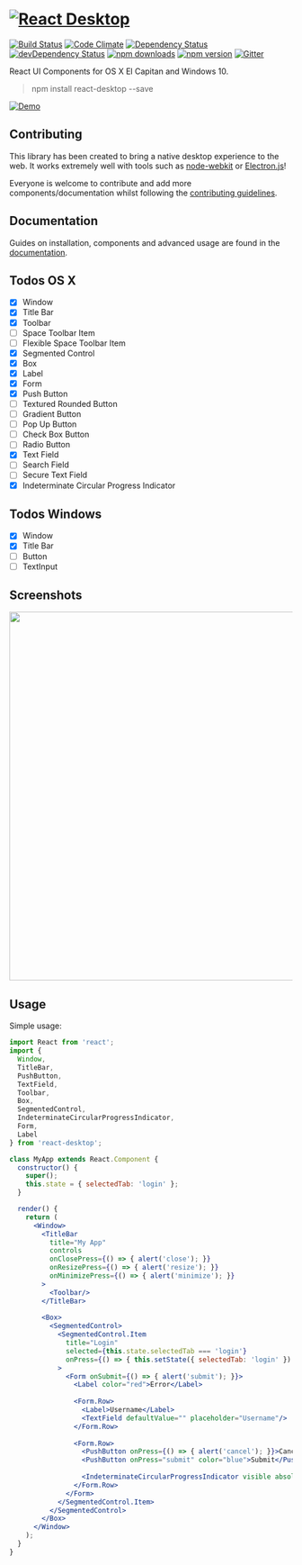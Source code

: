 # [![React Desktop](https://rawgit.com/gabrielbull/react-desktop/master/docs/resources/react-desktop.svg "React Desktop")](http://gabrielbull.github.io/react-desktop/)

[![Build Status](https://travis-ci.org/gabrielbull/react-desktop.svg)](https://travis-ci.org/gabrielbull/react-desktop)
[![Code Climate](https://codeclimate.com/github/gabrielbull/react-desktop/badges/gpa.svg)](https://codeclimate.com/github/gabrielbull/react-desktop)
[![Dependency Status](https://david-dm.org/gabrielbull/react-desktop.svg)](https://david-dm.org/gabrielbull/react-desktop)
[![devDependency Status](https://david-dm.org/gabrielbull/react-desktop/dev-status.svg)](https://david-dm.org/gabrielbull/react-desktop#info=devDependencies)
[![npm downloads](http://img.shields.io/npm/dt/react-desktop.svg)](https://www.npmjs.org/package/react-desktop)
[![npm version](https://img.shields.io/npm/v/react-desktop.svg)](https://www.npmjs.org/package/react-desktop)
[![Gitter](https://badges.gitter.im/Join%20Chat.svg)](https://gitter.im/gabrielbull/react-desktop?utm_source=badge&utm_medium=badge&utm_campaign=pr-badge)

React UI Components for OS X El Capitan and Windows 10.

> npm install react-desktop --save

<a href="http://gabrielbull.github.io/react-desktop/" target="_blank">![Demo](https://rawgit.com/gabrielbull/react-desktop/master/docs/resources/demo.svg "Demo")</a>

## Contributing

This library has been created to bring a native desktop experience to the web. It works extremely well with tools such as [node-webkit](http://nwjs.io) or [Electron.js](http://electron.atom.io)!

Everyone is welcome to contribute and add more components/documentation whilst following the [contributing guidelines](/CONTRIBUTING.md).

## Documentation

Guides on installation, components and advanced usage are found in the [documentation](/docs/README.md).

## Todos OS X

- [x] Window
- [x] Title Bar
- [x] Toolbar
- [ ] Space Toolbar Item
- [ ] Flexible Space Toolbar Item
- [x] Segmented Control
- [x] Box
- [x] Label
- [x] Form
- [x] Push Button
- [ ] Textured Rounded Button
- [ ] Gradient Button
- [ ] Pop Up Button
- [ ] Check Box Button
- [ ] Radio Button
- [x] Text Field
- [ ] Search Field
- [ ] Secure Text Field
- [x] Indeterminate Circular Progress Indicator

## Todos Windows

- [x] Window
- [x] Title Bar
- [ ] Button
- [ ] TextInput

## Screenshots

<img src="https://raw.githubusercontent.com/gabrielbull/react-desktop/master/docs/screenshots/osx.png" width="655">

## Usage

Simple usage:

```jsx
import React from 'react';
import {
  Window,
  TitleBar, 
  PushButton, 
  TextField, 
  Toolbar, 
  Box, 
  SegmentedControl,
  IndeterminateCircularProgressIndicator,
  Form,
  Label
} from 'react-desktop';

class MyApp extends React.Component {
  constructor() {
    super();
    this.state = { selectedTab: 'login' };
  }

  render() {
    return (
      <Window>
        <TitleBar 
          title="My App" 
          controls
          onClosePress={() => { alert('close'); }}
          onResizePress={() => { alert('resize'); }}
          onMinimizePress={() => { alert('minimize'); }}
        >
          <Toolbar/>
        </TitleBar>
                
        <Box>
          <SegmentedControl>
            <SegmentedControl.Item 
              title="Login"
              selected={this.state.selectedTab === 'login'}
              onPress={() => { this.setState({ selectedTab: 'login' }) } }
            >
              <Form onSubmit={() => { alert('submit'); }}>
                <Label color="red">Error</Label>
                
                <Form.Row>
                  <Label>Username</Label>
                  <TextField defaultValue="" placeholder="Username"/>
                </Form.Row>
                
                <Form.Row>
                  <PushButton onPress={() => { alert('cancel'); }}>Cancel</PushButton>
                  <PushButton onPress="submit" color="blue">Submit</PushButton>
                  
                  <IndeterminateCircularProgressIndicator visible absolute/>
                </Form.Row>
              </Form>              
            </SegmentedControl.Item>
          </SegmentedControl>
        </Box>
      </Window>
    );
  }
}
```
